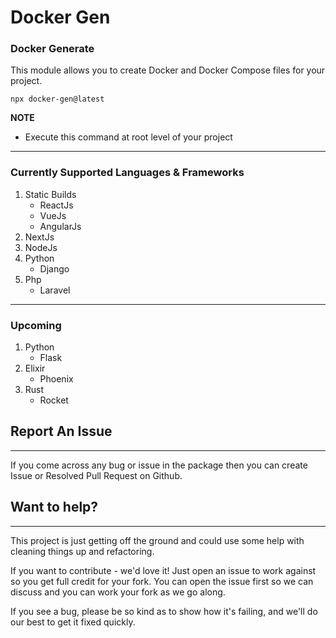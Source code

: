 # Docker Gen

### Docker Generate

This module allows you to create Docker and Docker Compose files for your project.

```
npx docker-gen@latest
```

**NOTE**

- Execute this command at root level of your project

---

### Currently Supported Languages & Frameworks

1. Static Builds
   - ReactJs
   - VueJs
   - AngularJs
2. NextJs
3. NodeJs
4. Python
   - Django
5. Php
   - Laravel

---

### Upcoming

1. Python
   - Flask
2. Elixir
   - Phoenix
3. Rust
   - Rocket

## Report An Issue

---

If you come across any bug or issue in the package then you can create Issue or Resolved Pull Request on Github.

## Want to help?

---

This project is just getting off the ground and could use some help with cleaning things up and refactoring.

If you want to contribute - we'd love it! Just open an issue to work against so you get full credit for your fork. You can open the issue first so we can discuss and you can work your fork as we go along.

If you see a bug, please be so kind as to show how it's failing, and we'll do our best to get it fixed quickly.
